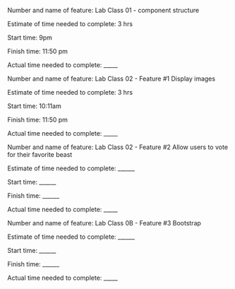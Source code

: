 <!-- Number and name of feature: Lab Class 02

Estimate of time needed to complete: 3 hrs

Start time: 10:11am

Finish time: 11:50 pm

Actual time needed to complete: _____ -->


Number and name of feature: Lab Class 01 - component structure

Estimate of time needed to complete: 3 hrs

Start time: 9pm

Finish time: 11:50 pm

Actual time needed to complete: _____


Number and name of feature: Lab Class 02 - Feature #1 Display images

Estimate of time needed to complete: 3 hrs

Start time: 10:11am

Finish time: 11:50 pm

Actual time needed to complete: _____


Number and name of feature: Lab Class 02 - Feature #2 Allow users to vote for their favorite beast

Estimate of time needed to complete: ______

Start time: ______

Finish time: ______

Actual time needed to complete: _____


Number and name of feature: Lab Class 0B - Feature #3 Bootstrap

Estimate of time needed to complete: ______

Start time: ______

Finish time: ______

Actual time needed to complete: _____

